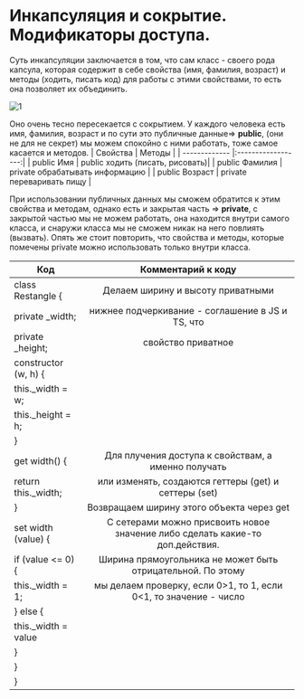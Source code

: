# Инкапсуляция и сокрытие. Модификаторы доступа.

Суть инкапсуляции заключается в том, что сам класс - своего рода капсула, которая содержит в себе свойства (имя, фамилия, возраст) и методы (ходить, писать код) для работы с этими свойствами, то есть она позволяет их объединить.

![1](https://user-images.githubusercontent.com/91879193/171155261-e2221a76-c6df-4c8e-a07c-2833f866ea14.jpg)

Оно очень тесно пересекается с сокрытием. У каждого человека есть имя, фамилия, возраст и по сути это публичные данные=> **public**, (они не для не секрет) мы можем спокойно с ними работать, тоже самое касается и методов. 
| Свойства      | Методы                | 
| ------------- |:------------------:| 
| public Имя     | public ходить (писать, рисовать)| 
| public Фамилия | private обрабатывать информацию | 
| public Возраст | private переваривать пищу       | 

При использовании публичных данных мы сможем обратится к этим свойства и методам, однако есть и закрытая часть => **private**, с закрытой частью мы не можем работать, она находится внутри самого класса, и снаружи класса мы не сможем никак на него повлиять (вызвать). Опять же стоит повторить, что свойства и методы, которые помечены private можно использовать только внутри класса. 

  | Код               | Комментарий к коду | 
  | -------------     |:------------------:| 
  | class Restangle { | Делаем ширину и высоту приватными| 
  |  private _width;  | нижнее подчеркивание - соглашение в JS и TS, что | 
  |  private _height; | свойство приватное|  
  |   constructor (w, h) { |              |
  |      this._width = w;  |              |
  |      this._height = h; |              |
  |      }                 |              |
  |   get width() {    | Для плучения доступа к свойствам, а именно получать| 
  |      return this._width; | или изменять, создаются геттеры (get) и сеттеры (set) |                  
  |   }    |    Возвращаем ширину этого объекта через get        | 
   | set width (value) { | С сетерами можно присвоить новое значение либо сделать какие-то доп.действия.| 
   |  if (value <= 0) {  | Ширина прямоугольника не может быть отрицательной. По этому  |  
   |  	this._width = 1; | мы делаем проверку, если 0>1, то 1, если 0<1, то значение - число | 
   |   } else {          |                  | 
   | this._width = value |                  | 
  |  } |                          | 
  |  } |                         | 
  |  } |  